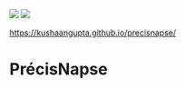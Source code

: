 [//]: # (This template replaces README.md when someone creates a new repo with the fastpages template.)

![](https://github.com/kushaangupta/precisnapse/workflows/CI/badge.svg) 
![](https://github.com/kushaangupta/precisnapse/workflows/GH-Pages%20Status/badge.svg)

https://kushaangupta.github.io/precisnapse/

# PrécisNapse
